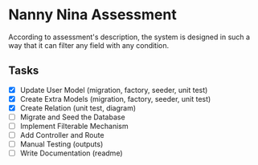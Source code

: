# Nanny Nina Assessment
According to assessment's description, the system is designed in such a way that it can filter any field with any condition.

## Tasks
- [x] Update User Model (migration, factory, seeder, unit test)
- [x] Create Extra Models (migration, factory, seeder, unit test)
- [x] Create Relation (unit test, diagram)
- [ ] Migrate and Seed the Database
- [ ] Implement Filterable Mechanism
- [ ] Add Controller and Route
- [ ] Manual Testing (outputs)
- [ ] Write Documentation (readme)